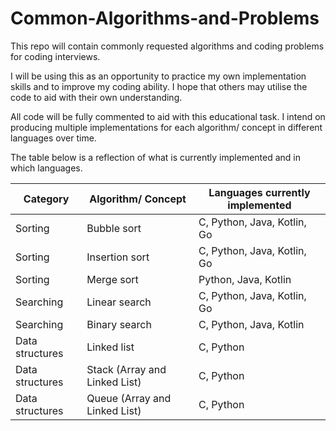 # Common-Algorithms-and-Problems

This repo will contain commonly requested algorithms and coding problems for coding interviews.

I will be using this as an opportunity to practice my own implementation skills and to improve my coding ability.
I hope that others may utilise the code to aid with their own understanding.

All code will be fully commented to aid with this educational task.
I intend on producing multiple implementations for each algorithm/ concept in different languages over time.

The table below is a reflection of what is currently implemented and in which languages.

| Category | Algorithm/ Concept | Languages currently implemented |
| -------- | ------------------ | ------------------------------- |
| Sorting | Bubble sort | C, Python, Java, Kotlin, Go |
| Sorting | Insertion sort | C, Python, Java, Kotlin, Go |
| Sorting | Merge sort | Python, Java, Kotlin |
| Searching | Linear search | C, Python, Java, Kotlin, Go |
| Searching | Binary search | C, Python, Java, Kotlin |
| Data structures | Linked list | C, Python |
| Data structures | Stack (Array and Linked List) | C, Python |
| Data structures | Queue (Array and Linked List) | C, Python |
